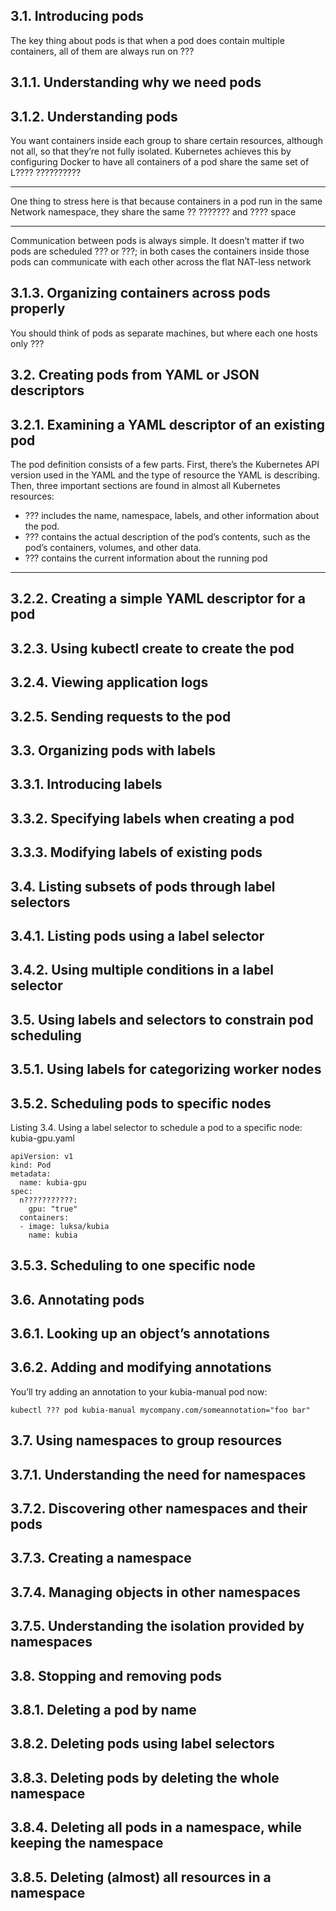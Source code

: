 ## 3.1. Introducing pods

The key thing about pods is that when a pod does contain multiple containers, all of them are always run on ???

## 3.1.1. Understanding why we need pods

## 3.1.2. Understanding pods

You want containers inside each group to share certain resources, although not all, so that they’re not fully isolated. Kubernetes achieves this by configuring Docker to have all containers of a pod share the same set of L???? ??????????

***

One thing to stress here is that because containers in a pod run in the same Network namespace, they share the same ?? ??????? and ???? space

***

Communication between pods is always simple. It doesn’t matter if two pods are scheduled ??? or ???; in both cases the containers inside those pods can communicate with each other across the flat NAT-less network

## 3.1.3. Organizing containers across pods properly

You should think of pods as separate machines, but where each one hosts only ???

## 3.2. Creating pods from YAML or JSON descriptors

## 3.2.1. Examining a YAML descriptor of an existing pod

The pod definition consists of a few parts. First, there’s the Kubernetes API version used in the YAML and the type of resource the YAML is describing. Then, three important sections are found in almost all Kubernetes resources:

- ??? includes the name, namespace, labels, and other information about the pod.
- ??? contains the actual description of the pod’s contents, such as the pod’s containers, volumes, and other data.
- ??? contains the current information about the running pod

***

## 3.2.2. Creating a simple YAML descriptor for a pod

## 3.2.3. Using kubectl create to create the pod

## 3.2.4. Viewing application logs

## 3.2.5. Sending requests to the pod

## 3.3. Organizing pods with labels

## 3.3.1. Introducing labels

## 3.3.2. Specifying labels when creating a pod

## 3.3.3. Modifying labels of existing pods

## 3.4. Listing subsets of pods through label selectors

## 3.4.1. Listing pods using a label selector

## 3.4.2. Using multiple conditions in a label selector

## 3.5. Using labels and selectors to constrain pod scheduling

## 3.5.1. Using labels for categorizing worker nodes

## 3.5.2. Scheduling pods to specific nodes
Listing 3.4. Using a label selector to schedule a pod to a specific node: kubia-gpu.yaml

```
apiVersion: v1
kind: Pod
metadata:
  name: kubia-gpu
spec:
  n???????????:               
    gpu: "true"               
  containers:
  - image: luksa/kubia
    name: kubia
```
## 3.5.3. Scheduling to one specific node  

## 3.6. Annotating pods

## 3.6.1. Looking up an object’s annotations

## 3.6.2. Adding and modifying annotations

You’ll try adding an annotation to your kubia-manual pod now:

```
kubectl ??? pod kubia-manual mycompany.com/someannotation="foo bar"
```

## 3.7. Using namespaces to group resources

## 3.7.1. Understanding the need for namespaces

## 3.7.2. Discovering other namespaces and their pods

## 3.7.3. Creating a namespace

## 3.7.4. Managing objects in other namespaces

## 3.7.5. Understanding the isolation provided by namespaces

## 3.8. Stopping and removing pods

## 3.8.1. Deleting a pod by name

## 3.8.2. Deleting pods using label selectors

## 3.8.3. Deleting pods by deleting the whole namespace

## 3.8.4. Deleting all pods in a namespace, while keeping the namespace

## 3.8.5. Deleting (almost) all resources in a namespace
